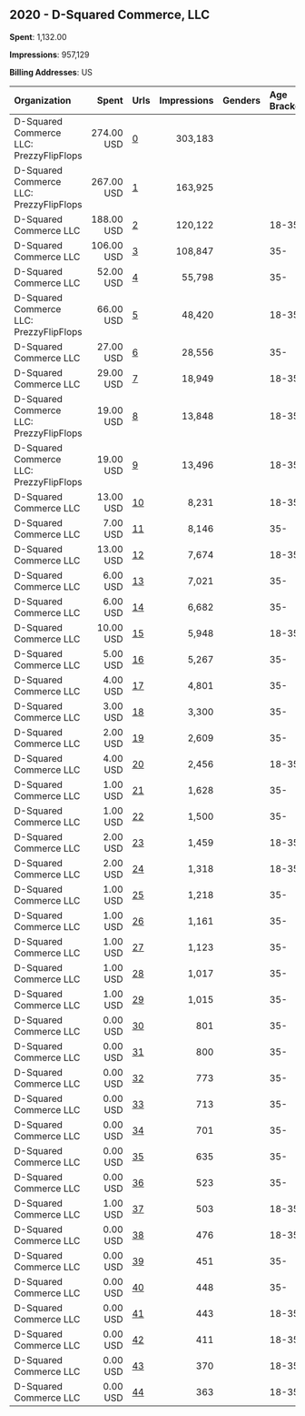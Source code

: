 ## 2020 - D-Squared Commerce, LLC 
**Spent**: 1,132.00

**Impressions**: 957,129

**Billing Addresses**: US

|Organization|Spent|Urls|Impressions|Genders|Age Brackets|Country Codes|
|:---|---:|:---|---:|:---|:---|:---|
|D-Squared Commerce  LLC: PrezzyFlipFlops|274.00 USD|[0](https://www.snap.com/political-ads/asset/aae099033cd14608903d540b296be5050eba1cd670c29120db9de1adb2f5b986?mediaType=mp4)|303,183|||united states|
|D-Squared Commerce  LLC: PrezzyFlipFlops|267.00 USD|[1](https://www.snap.com/political-ads/asset/4ba19f2eacf0d97c3550039f3f2e4fbd1d3ede036de6951486b63073bb72edce?mediaType=mp4)|163,925|||united states|
|D-Squared Commerce  LLC|188.00 USD|[2](https://www.snap.com/political-ads/asset/ba50edcd9365ff75a9621da98955351521d1c7e90e2ce7012bf699ae255dbec2?mediaType=jpg)|120,122||18-35|united states|
|D-Squared Commerce  LLC|106.00 USD|[3](https://www.snap.com/political-ads/asset/a6fbf5e9df9e5da333b7290b2fc06c7f9e1c9da978f35bf113b835acb155bf5d?mediaType=jpg)|108,847||35-|united states|
|D-Squared Commerce  LLC|52.00 USD|[4](https://www.snap.com/political-ads/asset/18a21d3e3ed71d18009ff8fe9fa26a4ea73fa62f05db06dba5d9647ebd93c176?mediaType=png)|55,798||35-|united states|
|D-Squared Commerce  LLC: PrezzyFlipFlops|66.00 USD|[5](https://www.snap.com/political-ads/asset/87368df690d0b31c884f0f02d5a4dcc6a7d88f1999f4cad04709388d62db8ff0?mediaType=jpg)|48,420||18-35|united states|
|D-Squared Commerce  LLC|27.00 USD|[6](https://www.snap.com/political-ads/asset/ba50edcd9365ff75a9621da98955351521d1c7e90e2ce7012bf699ae255dbec2?mediaType=jpg)|28,556||35-|united states|
|D-Squared Commerce  LLC|29.00 USD|[7](https://www.snap.com/political-ads/asset/5483bf70df54aa5fa178d8e7daff7bb459c629333fa0bffd0132be2272494db4?mediaType=png)|18,949||18-35|united states|
|D-Squared Commerce  LLC: PrezzyFlipFlops|19.00 USD|[8](https://www.snap.com/political-ads/asset/8d3bdab0c964991dab274562f4858b7b2757e868d48112fc4743566afbfd8c3a?mediaType=jpg)|13,848||18-35|united states|
|D-Squared Commerce  LLC: PrezzyFlipFlops|19.00 USD|[9](https://www.snap.com/political-ads/asset/91c1613924df12495f75a2bc8f876ddc4c604aecc0b3ee74bdbf8992e4746306?mediaType=jpg)|13,496||18-35|united states|
|D-Squared Commerce  LLC|13.00 USD|[10](https://www.snap.com/political-ads/asset/bd53bbc8f95604475f80724da43737b13968882a9dc8a1c2cab98291826bfe46?mediaType=jpg)|8,231||18-35|united states|
|D-Squared Commerce  LLC|7.00 USD|[11](https://www.snap.com/political-ads/asset/5483bf70df54aa5fa178d8e7daff7bb459c629333fa0bffd0132be2272494db4?mediaType=png)|8,146||35-|united states|
|D-Squared Commerce  LLC|13.00 USD|[12](https://www.snap.com/political-ads/asset/a6fbf5e9df9e5da333b7290b2fc06c7f9e1c9da978f35bf113b835acb155bf5d?mediaType=jpg)|7,674||18-35|united states|
|D-Squared Commerce  LLC|6.00 USD|[13](https://www.snap.com/political-ads/asset/bd53bbc8f95604475f80724da43737b13968882a9dc8a1c2cab98291826bfe46?mediaType=jpg)|7,021||35-|united states|
|D-Squared Commerce  LLC|6.00 USD|[14](https://www.snap.com/political-ads/asset/a6fbf5e9df9e5da333b7290b2fc06c7f9e1c9da978f35bf113b835acb155bf5d?mediaType=jpg)|6,682||35-|united states|
|D-Squared Commerce  LLC|10.00 USD|[15](https://www.snap.com/political-ads/asset/ec5df581b5331385d2ba0378de4118fd7d002b66e5426fdf1301ceaaca83be97?mediaType=jpg)|5,948||18-35|united states|
|D-Squared Commerce  LLC|5.00 USD|[16](https://www.snap.com/political-ads/asset/ec5df581b5331385d2ba0378de4118fd7d002b66e5426fdf1301ceaaca83be97?mediaType=jpg)|5,267||35-|united states|
|D-Squared Commerce  LLC|4.00 USD|[17](https://www.snap.com/political-ads/asset/ba50edcd9365ff75a9621da98955351521d1c7e90e2ce7012bf699ae255dbec2?mediaType=jpg)|4,801||35-|united states|
|D-Squared Commerce  LLC|3.00 USD|[18](https://www.snap.com/political-ads/asset/6ae1c096aebe675fa88b8cea97b68e919ede2e596284e593d5e675566c219d29?mediaType=mp4)|3,300||35-|united states|
|D-Squared Commerce  LLC|2.00 USD|[19](https://www.snap.com/political-ads/asset/bd53bbc8f95604475f80724da43737b13968882a9dc8a1c2cab98291826bfe46?mediaType=jpg)|2,609||35-|united states|
|D-Squared Commerce  LLC|4.00 USD|[20](https://www.snap.com/political-ads/asset/7fbb5553d0a2bf31bc37b6f77b0f67e991890a4273f5618a3e64b2912d623370?mediaType=mp4)|2,456||18-35|united states|
|D-Squared Commerce  LLC|1.00 USD|[21](https://www.snap.com/political-ads/asset/3927951d961266e26f24895220a3509a2eb521c9de2b4cc6406233d1036f4730?mediaType=mp4)|1,628||35-|united states|
|D-Squared Commerce  LLC|1.00 USD|[22](https://www.snap.com/political-ads/asset/ec5df581b5331385d2ba0378de4118fd7d002b66e5426fdf1301ceaaca83be97?mediaType=jpg)|1,500||35-|united states|
|D-Squared Commerce  LLC|2.00 USD|[23](https://www.snap.com/political-ads/asset/18a21d3e3ed71d18009ff8fe9fa26a4ea73fa62f05db06dba5d9647ebd93c176?mediaType=png)|1,459||18-35|united states|
|D-Squared Commerce  LLC|2.00 USD|[24](https://www.snap.com/political-ads/asset/69a95eb34e4ad85a0e0a1bee3bde05a823f4b9ed863ff855b58495bcbe4154b5?mediaType=mp4)|1,318||18-35|united states|
|D-Squared Commerce  LLC|1.00 USD|[25](https://www.snap.com/political-ads/asset/f9a587eff9532193f69034cbd51152a79e7ab024041cad0259d925ca37abf459?mediaType=png)|1,218||35-|united states|
|D-Squared Commerce  LLC|1.00 USD|[26](https://www.snap.com/political-ads/asset/f9a587eff9532193f69034cbd51152a79e7ab024041cad0259d925ca37abf459?mediaType=png)|1,161||35-|united states|
|D-Squared Commerce  LLC|1.00 USD|[27](https://www.snap.com/political-ads/asset/eff35d32ad47e56d12c29113d235d7a63bbb40cf58a733584daec35c3c964f11?mediaType=png)|1,123||35-|united states|
|D-Squared Commerce  LLC|1.00 USD|[28](https://www.snap.com/political-ads/asset/eff35d32ad47e56d12c29113d235d7a63bbb40cf58a733584daec35c3c964f11?mediaType=png)|1,017||35-|united states|
|D-Squared Commerce  LLC|1.00 USD|[29](https://www.snap.com/political-ads/asset/5483bf70df54aa5fa178d8e7daff7bb459c629333fa0bffd0132be2272494db4?mediaType=png)|1,015||35-|united states|
|D-Squared Commerce  LLC|0.00 USD|[30](https://www.snap.com/political-ads/asset/69a95eb34e4ad85a0e0a1bee3bde05a823f4b9ed863ff855b58495bcbe4154b5?mediaType=mp4)|801||35-|united states|
|D-Squared Commerce  LLC|0.00 USD|[31](https://www.snap.com/political-ads/asset/83630d624757919582bbcaab94feba6591808c90841391dc9814ab804e8f2325?mediaType=mp4)|800||35-|united states|
|D-Squared Commerce  LLC|0.00 USD|[32](https://www.snap.com/political-ads/asset/83630d624757919582bbcaab94feba6591808c90841391dc9814ab804e8f2325?mediaType=mp4)|773||35-|united states|
|D-Squared Commerce  LLC|0.00 USD|[33](https://www.snap.com/political-ads/asset/18a21d3e3ed71d18009ff8fe9fa26a4ea73fa62f05db06dba5d9647ebd93c176?mediaType=png)|713||35-|united states|
|D-Squared Commerce  LLC|0.00 USD|[34](https://www.snap.com/political-ads/asset/d0788b28bcadee47f54f8e9b4b79d3074fac8195f91655dbf48c79fe7fb0d9e7?mediaType=mp4)|701||35-|united states|
|D-Squared Commerce  LLC|0.00 USD|[35](https://www.snap.com/political-ads/asset/6ae1c096aebe675fa88b8cea97b68e919ede2e596284e593d5e675566c219d29?mediaType=mp4)|635||35-|united states|
|D-Squared Commerce  LLC|0.00 USD|[36](https://www.snap.com/political-ads/asset/3927951d961266e26f24895220a3509a2eb521c9de2b4cc6406233d1036f4730?mediaType=mp4)|523||35-|united states|
|D-Squared Commerce  LLC|1.00 USD|[37](https://www.snap.com/political-ads/asset/eff35d32ad47e56d12c29113d235d7a63bbb40cf58a733584daec35c3c964f11?mediaType=png)|503||18-35|united states|
|D-Squared Commerce  LLC|0.00 USD|[38](https://www.snap.com/political-ads/asset/f9a587eff9532193f69034cbd51152a79e7ab024041cad0259d925ca37abf459?mediaType=png)|476||18-35|united states|
|D-Squared Commerce  LLC|0.00 USD|[39](https://www.snap.com/political-ads/asset/d0788b28bcadee47f54f8e9b4b79d3074fac8195f91655dbf48c79fe7fb0d9e7?mediaType=mp4)|451||35-|united states|
|D-Squared Commerce  LLC|0.00 USD|[40](https://www.snap.com/political-ads/asset/69a95eb34e4ad85a0e0a1bee3bde05a823f4b9ed863ff855b58495bcbe4154b5?mediaType=mp4)|448||35-|united states|
|D-Squared Commerce  LLC|0.00 USD|[41](https://www.snap.com/political-ads/asset/6ae1c096aebe675fa88b8cea97b68e919ede2e596284e593d5e675566c219d29?mediaType=mp4)|443||18-35|united states|
|D-Squared Commerce  LLC|0.00 USD|[42](https://www.snap.com/political-ads/asset/3927951d961266e26f24895220a3509a2eb521c9de2b4cc6406233d1036f4730?mediaType=mp4)|411||18-35|united states|
|D-Squared Commerce  LLC|0.00 USD|[43](https://www.snap.com/political-ads/asset/d0788b28bcadee47f54f8e9b4b79d3074fac8195f91655dbf48c79fe7fb0d9e7?mediaType=mp4)|370||18-35|united states|
|D-Squared Commerce  LLC|0.00 USD|[44](https://www.snap.com/political-ads/asset/83630d624757919582bbcaab94feba6591808c90841391dc9814ab804e8f2325?mediaType=mp4)|363||18-35|united states|
